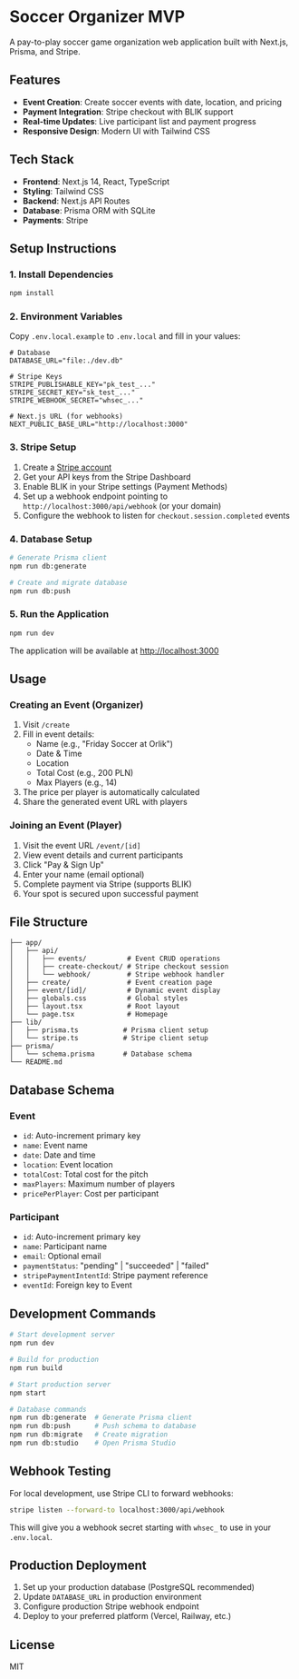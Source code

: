 # Soccer Organizer MVP

A pay-to-play soccer game organization web application built with Next.js, Prisma, and Stripe.

## Features

- **Event Creation**: Create soccer events with date, location, and pricing
- **Payment Integration**: Stripe checkout with BLIK support
- **Real-time Updates**: Live participant list and payment progress
- **Responsive Design**: Modern UI with Tailwind CSS

## Tech Stack

- **Frontend**: Next.js 14, React, TypeScript
- **Styling**: Tailwind CSS
- **Backend**: Next.js API Routes
- **Database**: Prisma ORM with SQLite
- **Payments**: Stripe

## Setup Instructions

### 1. Install Dependencies

```bash
npm install
```

### 2. Environment Variables

Copy `.env.local.example` to `.env.local` and fill in your values:

```env
# Database
DATABASE_URL="file:./dev.db"

# Stripe Keys
STRIPE_PUBLISHABLE_KEY="pk_test_..."
STRIPE_SECRET_KEY="sk_test_..."
STRIPE_WEBHOOK_SECRET="whsec_..."

# Next.js URL (for webhooks)
NEXT_PUBLIC_BASE_URL="http://localhost:3000"
```

### 3. Stripe Setup

1. Create a [Stripe account](https://stripe.com)
2. Get your API keys from the Stripe Dashboard
3. Enable BLIK in your Stripe settings (Payment Methods)
4. Set up a webhook endpoint pointing to `http://localhost:3000/api/webhook` (or your domain)
5. Configure the webhook to listen for `checkout.session.completed` events

### 4. Database Setup

```bash
# Generate Prisma client
npm run db:generate

# Create and migrate database
npm run db:push
```

### 5. Run the Application

```bash
npm run dev
```

The application will be available at [http://localhost:3000](http://localhost:3000)

## Usage

### Creating an Event (Organizer)

1. Visit `/create`
2. Fill in event details:
   - Name (e.g., "Friday Soccer at Orlik")
   - Date & Time
   - Location
   - Total Cost (e.g., 200 PLN)
   - Max Players (e.g., 14)
3. The price per player is automatically calculated
4. Share the generated event URL with players

### Joining an Event (Player)

1. Visit the event URL `/event/[id]`
2. View event details and current participants
3. Click "Pay & Sign Up"
4. Enter your name (email optional)
5. Complete payment via Stripe (supports BLIK)
6. Your spot is secured upon successful payment

## File Structure

```
├── app/
│   ├── api/
│   │   ├── events/          # Event CRUD operations
│   │   ├── create-checkout/ # Stripe checkout session
│   │   └── webhook/         # Stripe webhook handler
│   ├── create/              # Event creation page
│   ├── event/[id]/          # Dynamic event display
│   ├── globals.css          # Global styles
│   ├── layout.tsx           # Root layout
│   └── page.tsx             # Homepage
├── lib/
│   ├── prisma.ts           # Prisma client setup
│   └── stripe.ts           # Stripe client setup
├── prisma/
│   └── schema.prisma       # Database schema
└── README.md
```

## Database Schema

### Event
- `id`: Auto-increment primary key
- `name`: Event name
- `date`: Date and time
- `location`: Event location
- `totalCost`: Total cost for the pitch
- `maxPlayers`: Maximum number of players
- `pricePerPlayer`: Cost per participant

### Participant
- `id`: Auto-increment primary key
- `name`: Participant name
- `email`: Optional email
- `paymentStatus`: "pending" | "succeeded" | "failed"
- `stripePaymentIntentId`: Stripe payment reference
- `eventId`: Foreign key to Event

## Development Commands

```bash
# Start development server
npm run dev

# Build for production
npm run build

# Start production server
npm start

# Database commands
npm run db:generate  # Generate Prisma client
npm run db:push      # Push schema to database
npm run db:migrate   # Create migration
npm run db:studio    # Open Prisma Studio
```

## Webhook Testing

For local development, use Stripe CLI to forward webhooks:

```bash
stripe listen --forward-to localhost:3000/api/webhook
```

This will give you a webhook secret starting with `whsec_` to use in your `.env.local`.

## Production Deployment

1. Set up your production database (PostgreSQL recommended)
2. Update `DATABASE_URL` in production environment
3. Configure production Stripe webhook endpoint
4. Deploy to your preferred platform (Vercel, Railway, etc.)

## License

MIT